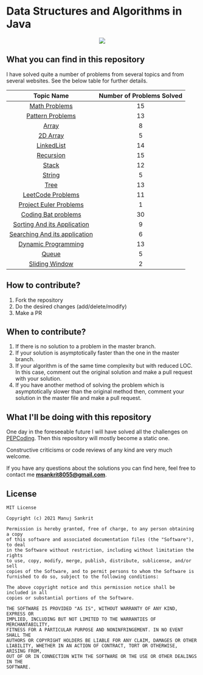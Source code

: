 # Data Structures and Algorithms in Java
<p align="center">
  <img src="https://miro.medium.com/max/1050/1*9QRFQdpO2f59GsN2KsE9XA.png">
</p>


## What you can find in this repository

I have solved quite a number of problems from several topics and from several websites. See the below table for further details.

| Topic Name| Number of Problems Solved| 
|  :--------: |  :--------: | 
| [Math Problems](https://github.com/mandy8055/dataStructuresAndAlgoJava/tree/master/src/miscelleneous_problems/math)|15|
| [Pattern Problems](https://github.com/mandy8055/dataStructuresAndAlgoJava/tree/master/src/patterns)|13|
| [Array](https://github.com/mandy8055/dataStructuresAndAlgoJava/tree/master/src/miscelleneous_problems/arrays)|8|
|[2D Array](https://github.com/mandy8055/dataStructuresAndAlgoJava/tree/master/src/data_structures/arrays_2d)|5|
|[LinkedList](https://github.com/mandy8055/dataStructuresAndAlgoJava/tree/master/src/data_structures/linked_list)|14|
|[Recursion](https://github.com/mandy8055/dataStructuresAndAlgoJava/tree/master/src/miscelleneous_problems/recursion)|15|
|[Stack](https://github.com/mandy8055/dataStructuresAndAlgoJava/tree/master/src/data_structures/stack)|12|
|[String](https://github.com/mandy8055/dataStructuresAndAlgoJava/tree/master/src/miscelleneous_problems/strings)|5|
|[Tree](https://github.com/mandy8055/dataStructuresAndAlgoJava/tree/master/src/data_structures/tree)|13|
|[LeetCode Problems](https://github.com/mandy8055/dataStructuresAndAlgoJava/tree/master/src/leet_code_problems)|11|
|[Project Euler Problems](https://github.com/mandy8055/dataStructuresAndAlgoJava/tree/master/src/project_euler_problems)|1|
|[Coding Bat problems](https://github.com/mandy8055/dataStructuresAndAlgoJava/tree/master/src/coding_bat_problems/recursion1)|30|
|[Sorting And its Application](https://github.com/mandy8055/dataStructuresAndAlgoJava/tree/master/src/algos/sorting)|9|
|[Searching And its application](https://github.com/mandy8055/dataStructuresAndAlgoJava/tree/master/src/algos/searching)|6|
|[Dynamic Programming](https://github.com/mandy8055/dataStructuresAndAlgoJava/tree/master/src/algos/dynamic_programming)|13|
|[Queue](https://github.com/mandy8055/dataStructuresAndAlgoJava/tree/master/src/data_structures/queue)|5|
|[Sliding Window](https://github.com/mandy8055/dataStructuresAndAlgoJava/tree/master/src/algos/sliding_window)|2|





## How to contribute?

1. Fork the repository 
2. Do the desired changes (add/delete/modify)
3. Make a PR

## When to contribute?

1. If there is no solution to a problem in the master branch.
2. If your solution is asymptotically faster than the one in the master branch.
3. If your algorithm is of the same time complexity but with reduced LOC. In this case, comment out the original solution and make a pull request with your solution.
4. If you have another method of solving the problem which is asymptotically slower than the original method then, comment your solution in the master file and make a pull request.


## What I'll be doing with this repository

One day in the foreseeable future I will have solved all the challenges on [PEPCoding](https://pepcoding.com/resources/).
Then this repository will mostly become a static one.

Constructive criticisms or code reviews of any kind are very much welcome.

If you have any questions about the solutions you can find here, feel free to contact me **msankrit8055@gmail.com**.


## License
```
MIT License

Copyright (c) 2021 Manuj Sankrit

Permission is hereby granted, free of charge, to any person obtaining a copy
of this software and associated documentation files (the "Software"), to deal
in the Software without restriction, including without limitation the rights
to use, copy, modify, merge, publish, distribute, sublicense, and/or sell
copies of the Software, and to permit persons to whom the Software is
furnished to do so, subject to the following conditions:

The above copyright notice and this permission notice shall be included in all
copies or substantial portions of the Software.

THE SOFTWARE IS PROVIDED "AS IS", WITHOUT WARRANTY OF ANY KIND, EXPRESS OR
IMPLIED, INCLUDING BUT NOT LIMITED TO THE WARRANTIES OF MERCHANTABILITY,
FITNESS FOR A PARTICULAR PURPOSE AND NONINFRINGEMENT. IN NO EVENT SHALL THE
AUTHORS OR COPYRIGHT HOLDERS BE LIABLE FOR ANY CLAIM, DAMAGES OR OTHER
LIABILITY, WHETHER IN AN ACTION OF CONTRACT, TORT OR OTHERWISE, ARISING FROM,
OUT OF OR IN CONNECTION WITH THE SOFTWARE OR THE USE OR OTHER DEALINGS IN THE
SOFTWARE.
```



